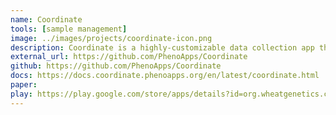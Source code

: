 ```yaml
---
name: Coordinate
tools: [sample management]
image: ../images/projects/coordinate-icon.png
description: Coordinate is a highly-customizable data collection app that is based on defining templates and then collecting data in grids created from those templates. Two templates are included by default- Seed Tray and DNA Plate.
external_url: https://github.com/PhenoApps/Coordinate
github: https://github.com/PhenoApps/Coordinate
docs: https://docs.coordinate.phenoapps.org/en/latest/coordinate.html
paper: 
play: https://play.google.com/store/apps/details?id=org.wheatgenetics.coordinate
---
```

